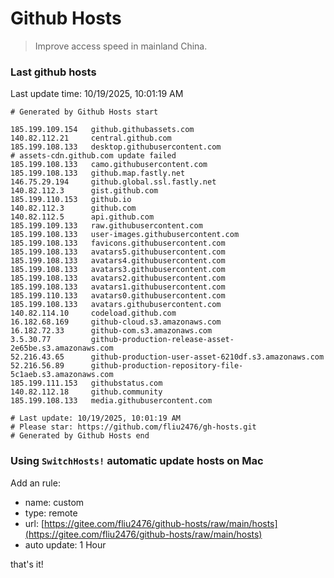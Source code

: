 # Github Hosts

> Improve access speed in mainland China.

### Last github hosts

Last update time: 10/19/2025, 10:01:19 AM

```base
# Generated by Github Hosts start 

185.199.109.154   github.githubassets.com
140.82.112.21     central.github.com
185.199.108.133   desktop.githubusercontent.com
# assets-cdn.github.com update failed
185.199.108.133   camo.githubusercontent.com
185.199.108.133   github.map.fastly.net
146.75.29.194     github.global.ssl.fastly.net
140.82.112.3      gist.github.com
185.199.110.153   github.io
140.82.112.3      github.com
140.82.112.5      api.github.com
185.199.109.133   raw.githubusercontent.com
185.199.108.133   user-images.githubusercontent.com
185.199.108.133   favicons.githubusercontent.com
185.199.108.133   avatars5.githubusercontent.com
185.199.108.133   avatars4.githubusercontent.com
185.199.108.133   avatars3.githubusercontent.com
185.199.108.133   avatars2.githubusercontent.com
185.199.108.133   avatars1.githubusercontent.com
185.199.110.133   avatars0.githubusercontent.com
185.199.108.133   avatars.githubusercontent.com
140.82.114.10     codeload.github.com
16.182.68.169     github-cloud.s3.amazonaws.com
16.182.72.33      github-com.s3.amazonaws.com
3.5.30.77         github-production-release-asset-2e65be.s3.amazonaws.com
52.216.43.65      github-production-user-asset-6210df.s3.amazonaws.com
52.216.56.89      github-production-repository-file-5c1aeb.s3.amazonaws.com
185.199.111.153   githubstatus.com
140.82.112.18     github.community
185.199.108.133   media.githubusercontent.com

# Last update: 10/19/2025, 10:01:19 AM
# Please star: https://github.com/fliu2476/gh-hosts.git
# Generated by Github Hosts end
```

### Using `SwitchHosts!` automatic update hosts on Mac
Add an rule:
- name: custom
- type: remote
- url: [https://gitee.com/fliu2476/github-hosts/raw/main/hosts](https://gitee.com/fliu2476/github-hosts/raw/main/hosts)
- auto update: 1 Hour

that's it!

